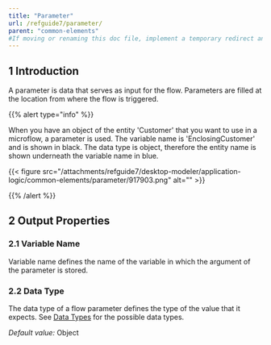 ```yaml
---
title: "Parameter"
url: /refguide7/parameter/
parent: "common-elements"
#If moving or renaming this doc file, implement a temporary redirect and let the respective team know they should update the URL in the product. See Mapping to Products for more details.
---
```


## 1 Introduction

A parameter is data that serves as input for the flow. Parameters are filled at the location from where the flow is triggered.

{{% alert type="info" %}}

When you have an object of the entity 'Customer' that you want to use in a microflow, a parameter is used. The variable name is 'EnclosingCustomer' and is shown in black. The data type is object, therefore the entity name is shown underneath the variable name in blue.

{{< figure src="/attachments/refguide7/desktop-modeler/application-logic/common-elements/parameter/917903.png" alt="" >}}

{{% /alert %}}

## 2 Output Properties

### 2.1 Variable Name

Variable name defines the name of the variable in which the argument of the parameter is stored.

### 2.2 Data Type

The data type of a flow parameter defines the type of the value that it expects. See [Data Types](/refguide7/data-types/) for the possible data types.

_Default value:_ Object
